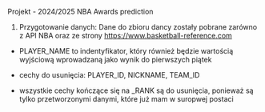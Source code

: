 Projekt - 2024/2025 NBA Awards prediction


1. Przygotowanie danych:
Dane do zbioru dancy zostały pobrane zarówno z API NBA oraz ze strony https://www.basketball-reference.com

* PLAYER_NAME to indentyfikator, który również będzie wartością wyjściową wprowadzaną jako wynik do pierwszych piątek
* cechy do usunięcia: PLAYER_ID, NICKNAME, TEAM_ID

* wszystkie cechy kończące się na _RANK są do usunięcia, ponieważ są tylko przetworzonymi danymi, które już mam w suropwej postaci